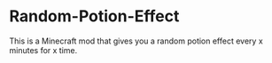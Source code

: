 # Random-Potion-Effect
This is a Minecraft mod that gives you a random potion effect every x minutes for x time.
